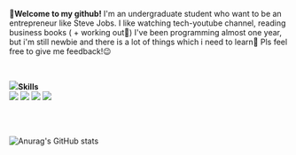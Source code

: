 <strong>👻Welcome to my github!</strong>
I'm an undergraduate student who want to be an entrepreneur like Steve Jobs. 
I like watching tech-youtube channel, reading business books ( + working out🦾)
I've been programming almost one year, but i'm still newbie and there is a lot of things which i need to learn🐣
Pls feel free to give me feedback!😉

<br>

<img src="https://img.icons8.com/cotton/30/000000/laptop-coding.png"/><strong>Skills</strong>
<br>
<img src="https://img.shields.io/badge/HTML5-E34F26?style=for-the-badge&logo=HTML5&logoColor=white"/></a>
<img src="https://img.shields.io/badge/CSS3-1572B6?style=for-the-badge&logo=CSS3&logoColor=white"/></a>
<img src="https://img.shields.io/badge/JAVASCRIPT-F7DF1E?style=for-the-badge&logo=JavaScript&logoColor=white"/></a>
<img src="https://img.shields.io/badge/BOOTSTRAP-7952B3?style=for-the-badge&logo=Bootstrap&logoColor=white"/></a>


<br>
<br>

![Anurag's GitHub stats](https://github-readme-stats.vercel.app/api?username=codernineteen&show_icons=true&theme=default)
